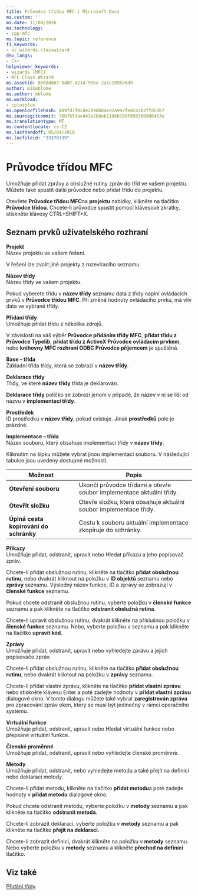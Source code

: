 ```yaml
---
title: Průvodce třídou MFC | Microsoft Docs
ms.custom: ''
ms.date: 11/04/2016
ms.technology:
- cpp-mfc
ms.topic: reference
f1_keywords:
- vc.wizards.classwizard
dev_langs:
- C++
helpviewer_keywords:
- wizards (MFC)
- MFC Class Wizard
ms.assetid: 8b0dd867-5d07-4214-99be-2a1c1995e6d9
author: mikeblome
ms.author: mblome
ms.workload:
- cplusplus
ms.openlocfilehash: 409fd7f0cde2090b84ed2a997fedc43b2ffd5db7
ms.sourcegitcommit: 76b7653ae443a2b8eb1186b789f8503609d6453e
ms.translationtype: MT
ms.contentlocale: cs-CZ
ms.lasthandoff: 05/04/2018
ms.locfileid: "33370139"
---
```

# <a name="mfc-class-wizard"></a>Průvodce třídou MFC
Umožňuje přidat zprávy a obslužné rutiny zpráv do tříd ve vašem projektu. Můžete také spustit další průvodce nebo přidat třídu do projektu.  
  
 Otevřete **Průvodce třídou MFC**na **projektu** nabídky, klikněte na tlačítko **Průvodce třídou**. Chcete-li průvodce spustit pomocí klávesové zkratky, stiskněte klávesy CTRL+SHIFT+X.  
  
## <a name="uielement-list"></a>Seznam prvků uživatelského rozhraní  
 **Projekt**  
 Název projektu ve vašem řešení.  
  
 V řešení lze zvolit jiné projekty z rozevíracího seznamu.  
  
 **Název třídy**  
 Název třídy ve vašem projektu.  
  
 Pokud vyberete třídu v **název třídy** seznamu data z třídy naplní ovládacích prvků v **Průvodce třídou MFC**. Při změně hodnoty ovládacího prvku, má vliv data ve vybrané třídy.  
  
 **Přidání třídy**  
 Umožňuje přidat třídu z několika zdrojů.  
  
 V závislosti na váš výběr **Průvodce přidáním třídy MFC**, **přidat třídu z Průvodce Typelib**, **přidat třídu z ActiveX Průvodce ovládacím prvkem**, nebo **knihovny MFC rozhraní ODBC Průvodce příjemcem** je spuštěná.  
  
 **Base – třída**  
 Základní třída třídy, která se zobrazí v **název třídy**.  
  
 **Deklarace třídy**  
 Třídy, ve které **název třídy** třída je deklarován.  
  
 **Deklarace třídy** políčko se zobrazí jenom v případě, že název v ní se liší od názvu v **implementaci třídy**.  
  
 **Prostředek**  
 ID prostředku v **název třídy**, pokud existuje. Jinak **prostředků** pole je prázdné.  
  
 **Implementace – třída**  
 Název souboru, který obsahuje implementaci třídy v **název třídy**.  
  
 Kliknutím na šipku můžete vybrat jinou implementaci souboru. V následující tabulce jsou uvedeny dostupné možnosti.  
  
|Možnost|Popis|  
|------------|-----------------|  
|**Otevření souboru**|Ukončí průvodce třídami a otevře soubor implementace aktuální třídy.|  
|**Otevřít složku**|Otevře složku, která obsahuje aktuální soubor implementace třídy.|  
|**Úplná cesta kopírování do schránky**|Cestu k souboru aktuální implementace zkopíruje do schránky.|  
  
 **Příkazy**  
 Umožňuje přidat, odstranit, upravit nebo Hledat příkazu a jeho popisovač zpráv.  
  
 Chcete-li přidat obslužnou rutinu, klikněte na tlačítko **přidat obslužnou rutinu**, nebo dvakrát kliknout na položku v **ID objektů** seznamu nebo **zprávy** seznamu. Výsledný název funkce, ID a zprávy se zobrazují v **členské funkce** seznamu.  
  
 Pokud chcete odstranit obslužnou rutinu, vyberte položku v **členské funkce** seznamu a pak klikněte na tlačítko **odstranit obslužná rutina**.  
  
 Chcete-li upravit obslužnou rutinu, dvakrát klikněte na příslušnou položku v **členské funkce** seznamu. Nebo, vyberte položku v seznamu a pak klikněte na tlačítko **upravit kód**.  
  
 **Zprávy**  
 Umožňuje přidat, odstranit, upravit nebo vyhledejte zprávu a jejich popisovače zpráv.  
  
 Chcete-li přidat obslužnou rutinu, klikněte na tlačítko **přidat obslužnou rutinu**, nebo dvakrát kliknout na položku v **zprávy** seznamu.  
  
 Chcete-li přidat vlastní zprávu, klikněte na tlačítko **přidat vlastní zprávu** nebo stiskněte klávesu Enter a poté zadejte hodnoty v **přidat vlastní zprávu** dialogové okno. V tomto dialogu můžete také vybrat **zaregistrován zpráva** pro zpracování zpráv oken, který se musí být jedinečný v rámci operačního systému.  
  
 **Virtuální funkce**  
 Umožňuje přidat, odstranit, upravit nebo Hledat virtuální funkce nebo přepsané virtuální funkce.  
  
 **Členské proměnné**  
 Umožňuje přidat, odstranit, upravit nebo vyhledejte členské proměnné.  
  
 **Metody**  
 Umožňuje přidat, odstranit, nebo vyhledejte metodu a také přejít na definici nebo deklaraci metody.  
  
 Chcete-li přidat metodu, klikněte na tlačítko **přidat metodu**a poté zadejte hodnoty v **přidat metodu** dialogové okno.  
  
 Pokud chcete odstranit metodu, vyberte položku v **metody** seznamu a pak klikněte na tlačítko **odstranit metoda**.  
  
 Chcete-li zobrazit deklaraci, vyberte položku v **metody** seznamu a pak klikněte na tlačítko **přejít na deklaraci.**  
  
 Chcete-li zobrazit definici, dvakrát klikněte na položku v **metody** seznamu. Nebo vyberte položku v **metody** seznamu a klikněte **přechod na definici** tlačítko.  
  
## <a name="see-also"></a>Viz také  
 [Přidání třídy](../../ide/adding-a-class-visual-cpp.md)
